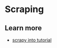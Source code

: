 # Scraping

## Learn more

* [scrapy into tutorial](https://docs.scrapy.org/en/latest/intro/tutorial.html)
